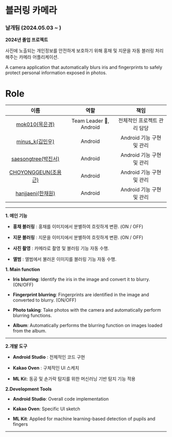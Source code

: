 # 블러링 카메라

### 날개팀 (2024.05.03 ~ )

**2024년 졸업 프로젝트**

사진에 노출되는 개인정보를 안전하게 보호하기 위해 홍채 및 지문을 자동 블러링 처리 해주는 카메라 어플리케이션.



A camera application that automatically blurs iris and fingerprints to safely protect personal information exposed in photos.

# Role

|                            이름                             |              역할              |                           책임                            |
| :---------------------------------------------------------: | :----------------------------: | :-------------------------------------------------------: |
|   [mok010(목은경)](https://github.com/mok010)     |       Team Leader 👑, Android        |                전체적인 프로젝트 관리 담당                |
|   [minus_k(김민우)](https://github.com/minus43)   |        Android         |               Android 기능 구현 및 관리              |
|   [saesongtree(박진서)](https://github.com/saesongtree)   |        Android         |               Android 기능 구현 및 관리               |
|   [CHOYONGGEUN(조용근)](https://github.com/CHOYONGGEUN)   |        Android         |            Android 기능 구현 및 관리                  |
|   [hanjjaeni(한채원)](https://github.com/hanjjaeni)   |        Android         |              Android 기능 구현 및 관리                |

-------------------

**1. 메인 기능**

- **홍채 블러링** : 홍채를 이미지에서 분별하여 흐릿하게 변환. (ON / OFF)

- **지문 블러링** : 지문을 이미지에서 분별하여 흐릿하게 변환. (ON / OFF)

- **사진 촬영** : 카메라로 촬영 및 블러링 기능 자동 수행.

- **앨범** : 앨범에서 불러온 이미지를 블러링 기능 자동 수행.

**1. Main function**

- **Iris blurring**: Identify the iris in the image and convert it to blurry. (ON/OFF)

- **Fingerprint blurring**: Fingerprints are identified in the image and converted to blurry. (ON/OFF)

- **Photo taking**: Take photos with the camera and automatically perform blurring functions.

- **Album**: Automatically performs the blurring function on images loaded from the album.

-------------------

**2.개발 도구**

- **Android Studio** : 전체적인 코드 구현

- **Kakao Oven** : 구체적인 UI 스케치
- **ML Ki**t: 동공 및 손가락 탐지를 위한 머신러닝 기반 탐지 기능 적용

**2.Development Tools**

- **Android Studio**: Overall code implementation

- **Kakao Oven**: Specific UI sketch
- **ML Kit**: Applied for machine learning-based detection of pupils and fingers

-------------------
